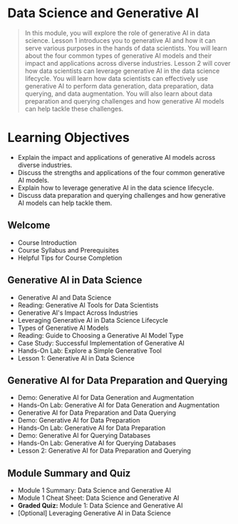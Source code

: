 # Data Science and Generative AI
> In this module, you will explore the role of generative AI in data science. Lesson 1 introduces you to generative AI and how it can serve various purposes in the hands of data scientists. You will learn about the four common types of generative AI models and their impact and applications across diverse industries. Lesson 2 will cover how data scientists can leverage generative AI in the data science lifecycle. You will learn how data scientists can effectively use generative AI to perform data generation, data preparation, data querying, and data augmentation. You will also learn about data preparation and querying challenges and how generative AI models can help tackle these challenges.

# Learning Objectives
- Explain the impact and applications of generative AI models across diverse industries.
- Discuss the strengths and applications of the four common generative AI models.
- Explain how to leverage generative AI in the data science lifecycle.
- Discuss data preparation and querying challenges and how generative AI models can help tackle them.
## Welcome
- Course Introduction
- Course Syllabus and Prerequisites
- Helpful Tips for Course Completion
## Generative AI in Data Science
- Generative AI and Data Science
- Reading: Generative AI Tools for Data Scientists
- Generative AI's Impact Across Industries
- Leveraging Generative AI in Data Science Lifecycle
- Types of Generative AI Models
- Reading: Guide to Choosing a Generative AI Model Type
- Case Study: Successful Implementation of Generative AI
- Hands-On Lab: Explore a Simple Generative Tool
- Lesson 1: Generative AI in Data Science
## Generative AI for Data Preparation and Querying
- Demo: Generative AI for Data Generation and Augmentation
- Hands-On Lab: Generative AI for Data Generation and Augmentation
- Generative AI for Data Preparation and Data Querying
- Demo: Generative AI for Data Preparation
- Hands-On Lab: Generative AI for Data Preparation
- Demo: Generative AI for Querying Databases
- Hands-On Lab: Generative AI for Querying Databases
- Lesson 2: Generative AI for Data Preparation and Querying
## Module Summary and Quiz
- Module 1 Summary: Data Science and Generative AI
- Module 1 Cheat Sheet: Data Science and Generative AI
- **Graded Quiz:** Module 1: Data Science and Generative AI
- [Optional] Leveraging Generative AI in Data Science

